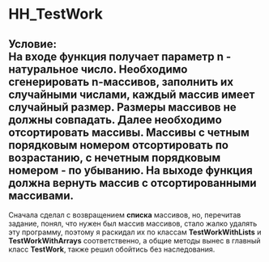# HH_TestWork
Условие:<br>
На входе функция получает параметр n - натуральное число. Необходимо сгенерировать n-массивов, заполнить их случайными числами, каждый массив имеет случайный размер. Размеры массивов не должны совпадать. Далее необходимо отсортировать массивы. Массивы с четным порядковым номером отсортировать по возрастанию, с нечетным порядковым номером - по убыванию. На выходе функция должна вернуть массив с отсортированными массивами.
--------------------------------------------------------------------------------
Сначала сделал с возвращением **списка** массивов, но, перечитав задание, понял, что нужен был массив массивов, стало жалко удалять эту программу, поэтому я раскидал их по классам **TestWorkWithLists** и **TestWorkWithArrays** соответственно, а общие методы вынес в главный класс **TestWork**, также решил обойтись без наследования.
